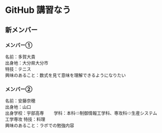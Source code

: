 # GitHub 講習なう

## 新メンバー
### メンバー①
  名前：多賀大貴  
  出身地：大分県大分市  
  特技：テニス  
  興味のあること：数式を見て意味を理解できるようになりたい  
### メンバー②
  名前：安藤奈穂  
  出身地：山口  
  出身学校：宇部高専
  　　学科：本科⇨制御情報工学科、専攻科⇨生産システム工学専攻
  特技：料理  
  興味のあること：ラボでの勉強内容  
  